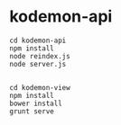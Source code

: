 kodemon-api
===========

    cd kodemon-api
    npm install
    node reindex.js
    node server.js


    cd kodemon-view
    npm install
    bower install
    grunt serve
